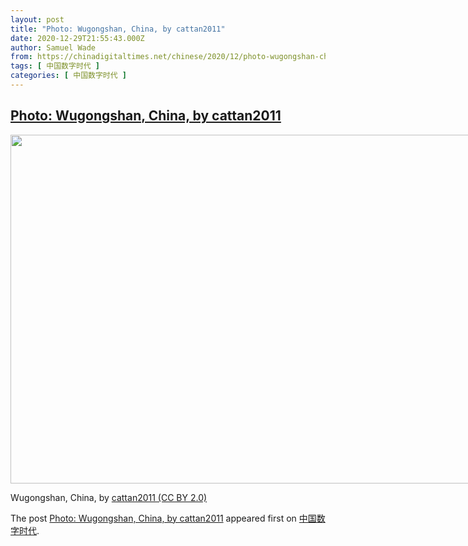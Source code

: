 ```yaml
---
layout: post
title: "Photo: Wugongshan, China, by cattan2011"
date: 2020-12-29T21:55:43.000Z
author: Samuel Wade
from: https://chinadigitaltimes.net/chinese/2020/12/photo-wugongshan-china-by-cattan2011/
tags: [ 中国数字时代 ]
categories: [ 中国数字时代 ]
---
```

<!--1609278943000-->
[Photo: Wugongshan, China, by cattan2011](https://chinadigitaltimes.net/chinese/2020/12/photo-wugongshan-china-by-cattan2011/)
------

<div>
<div id="attachment_660870" style="width: 809px" class="wp-caption aligncenter"><img aria-describedby="caption-attachment-660870" loading="lazy" src="https://chinadigitaltimes.net/chinese/wp-content/blogs.dir/4/files/2020/12/50770556203_b298cef1e9_c.jpg" alt="" width="799" height="558" class="size-full wp-image-660870" srcset="https://chinadigitaltimes.net/chinese/files/2020/12/50770556203_b298cef1e9_c.jpg 799w, https://chinadigitaltimes.net/chinese/files/2020/12/50770556203_b298cef1e9_c-300x210.jpg 300w, https://chinadigitaltimes.net/chinese/files/2020/12/50770556203_b298cef1e9_c-768x536.jpg 768w" sizes="(max-width: 799px) 100vw, 799px" /><p id="caption-attachment-660870" class="wp-caption-text">Wugongshan, China, by <a href="https://www.flickr.com/photos/68166820@N08/50770556203">cattan2011 (CC BY 2.0)</a></p></div><p>The post <a rel="nofollow" href="https://chinadigitaltimes.net/chinese/2020/12/photo-wugongshan-china-by-cattan2011/">Photo: Wugongshan, China, by cattan2011</a> appeared first on <a rel="nofollow" href="https://chinadigitaltimes.net/chinese">中国数字时代</a>.</p>
</div>
